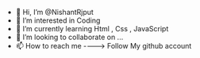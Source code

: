 - 👋 Hi, I’m @NishantRjput
- 👀 I’m interested in Coding
- 🌱 I’m currently learning Html , Css , JavaScript 
- 💞️ I’m looking to collaborate on ...
- 📫 How to reach me ----> Follow My github account 

<!---
NishantRjput/NishantRjput is a ✨ special ✨ repository because its `README.md` (this file) appears on your GitHub profile.
You can click the Preview link to take a look at your changes.
--->

